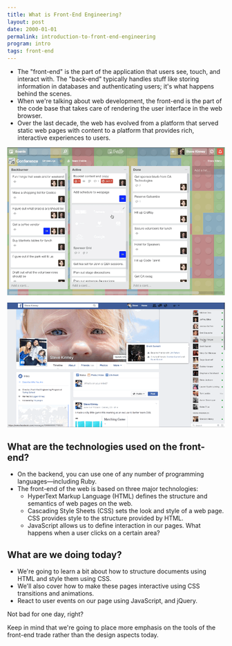 ```yaml
---
title: What is Front-End Engineering?
layout: post
date: 2000-01-01
permalink: introduction-to-front-end-engineering
program: intro
tags: front-end
---
```


- The "front-end" is the part of the application that users see, touch, and interact with. The "back-end" typically handles stuff like storing information in databases and authenticating users; it's what happens behind the scenes.
- When we're talking about web development, the front-end is the part of the code base that takes care of rendering the user interface in the web browser.
- Over the last decade, the web has evolved from a platform that served static web pages with content to a platform that provides rich, interactive experiences to users.

![The Trello application doesn't just show your tasks on a Kanban board, it also updates in real time and allows users to manipulate cards in a variety of ways.](/images/trello-example.gif)

![Similarly, Facebook is more than just a statically-rendered list of posts. You can chat, search, and interact with posts from the user interface.](/images/facebook-example.gif)

## What are the technologies used on the front-end?

- On the backend, you can use one of any number of programming languages—including Ruby.
- The front-end of the web is based on three major technologies:
  - HyperText Markup Language (HTML) defines the structure and semantics of web pages on the web.
  - Cascading Style Sheets (CSS) sets the look and style of a web page. CSS provides style to the structure provided by HTML.
  - JavaScript allows us to define interaction in our pages. What happens when a user clicks on a certain area?

## What are we doing today?

- We're going to learn a bit about how to structure documents using HTML and style them using CSS.
- We'll also cover how to make these pages interactive using CSS transitions and animations.
- React to user events on our page using JavaScript, and jQuery.

Not bad for one day, right?

Keep in mind that we're going to place more emphasis on the tools of the front-end trade rather than the design aspects today.
